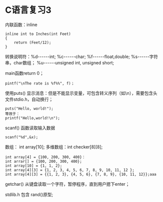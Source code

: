 
C语言复习3
=========
内联函数：inline

	inline int to Inches(int Feet)
	{
		return (Feet/12);
	}

转换说明符：%d------int;
%c------char;
%f------float,double;
%s------字符串，char数组；
%u------unsigned int, unsigned short;

main函数return 0；

	pintf("\nThe rate is %f%%", f)；


使用puts() 显示消息：但是不能显示变量，可包含转义序列（如\n），需要包含头文件stdio.h，自动换行；

	puts("Hello, world!");
	等效于：
	printf("Hello,world!\n");

scanf() 函数读取输入数据

	scanf("%d",&x);

数组： int array[10];
多维数组：int checker[8][8];

	int array[4] = {100, 200, 300, 400}：
	int arrar[] = {100, 200, 300, 400};
	int array[10] = {1, 1, 2};
	int array[4][3] = {1, 2, 3, 4, 5, 6, 7, 8, 9, 10, 11, 12 };
	int array[4][3] = {{1, 2, 3}, {4, 5, 6}, {7, 8, 9}, {10, 11, 12}};aaa

getchar() 从键盘读取一个字符，暂停程序，直到用户摁下enter；

stdlib.h  包含 rand()原型;

